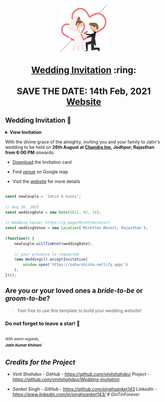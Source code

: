 
<p align="center"><a href="https://www.sarthakj.me/WeddingEvite/"><img src="./assets/wedding.gif" width="150px" height="150px"/></a></p>
<h1 align="center"><a href="https://main.d3szjn29topbje.amplifyapp.com/assets/SI.pdf">Wedding Invitation</a> :ring: <br> <br> SAVE THE DATE: 14th Feb, 2021 <br> <a href="https://saharshisha.netlify.app/">Website</a></h1>



## Wedding Invitation :ring:

<details>
  <summary><strong>View Invitation</strong></summary>
  <a href="https://main.d3szjn29topbje.amplifyapp.com/"><img src="./assets/img/InviteMain.png" /></a>
</details>

With the divine grace of the almighty, inviting you and your family to Jatin's wedding to be held on **26th August at [Chandra Inn](https://weddingz.in/jodhpur/maheshwari-bhavan-ratanada/),  Jodhpur, Rajasthan from 6:00 PM** onwards.

- [Download](https://main.d3szjn29topbje.amplifyapp.com/assets/SI.pdf) the Invitation card

- Find [venue](https://g.page/Mishttenresort) on Google map

- Visit the [website](https://main.d3szjn29topbje.amplifyapp.com) for more details


```js

const newCouple = 'Jatin & Ginni';

// Aug 26, 2023
const weddingDate = new Date(2021, 02, 14);

// Wedding venue: https://g.page/Mishttenresort
const weddingVenue = new Location('Mishtten Resort, Rajasthan');

(function() {
    newCouple.willTieKnot(weddingDate);

    // your presence is requested
    (new Wedding()).acceptInvitation(
        window.open('https://saharshisha.netlify.app/')
    );
})();


```
## Are you or your loved ones a *bride-to-be* or *groom-to-be*? 
> Feel free to use this template to build your wedding website!

### Do not forget to leave a star! :hugs:

<br><sup><i>With warm regards,<br>
**Jatin Kumar Khilrani**<i></sup><br>

## Credits for the Project 

* Vinit Shahdeo - GitHub - https://github.com/vinitshahdeo  Project - https://github.com/vinitshahdeo/Wedding-Invitation

* Sanket Singh - GitHub - https://github.com/singhsanket143 LinkedIn - https://www.linkedin.com/in/singhsanket143/ # GinTinForever
